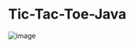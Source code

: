 # Tic-Tac-Toe-Java
![image](https://github.com/user-attachments/assets/2b635b3c-0d16-4c02-aac5-a00779aaabc6)

